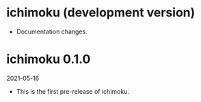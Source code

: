 # ichimoku (development version)

* Documentation changes.

# ichimoku 0.1.0
2021-05-16

* This is the first pre-release of ichimoku.
